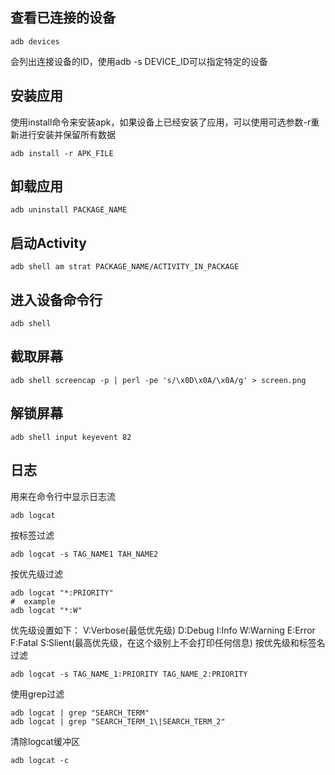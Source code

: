 ## 查看已连接的设备
```
adb devices
```
会列出连接设备的ID，使用adb -s DEVICE_ID可以指定特定的设备
## 安装应用
使用install命令来安装apk，如果设备上已经安装了应用，可以使用可选参数-r重新进行安装并保留所有数据
```
adb install -r APK_FILE
```
## 卸载应用
```
adb uninstall PACKAGE_NAME
```
## 启动Activity
```
adb shell am strat PACKAGE_NAME/ACTIVITY_IN_PACKAGE
```
## 进入设备命令行
```
adb shell
```
## 截取屏幕
```
adb shell screencap -p | perl -pe 's/\x0D\x0A/\x0A/g' > screen.png
```
## 解锁屏幕
```
adb shell input keyevent 82
```
## 日志
用来在命令行中显示日志流
```
adb logcat
```
按标签过滤
```
adb logcat -s TAG_NAME1 TAH_NAME2
```
按优先级过滤
```
adb logcat "*:PRIORITY"
#  example
adb logcat "*:W"
```
优先级设置如下：
V:Verbose(最低优先级)
D:Debug
I:Info
W:Warning
E:Error
F:Fatal
S:Slient(最高优先级，在这个级别上不会打印任何信息)
按优先级和标签名过滤
```
adb logcat -s TAG_NAME_1:PRIORITY TAG_NAME_2:PRIORITY
```
使用grep过滤
```
adb logcat | grep "SEARCH_TERM"
adb logcat | grep "SEARCH_TERM_1\|SEARCH_TERM_2"
```
清除logcat缓冲区
```
adb logcat -c
```
